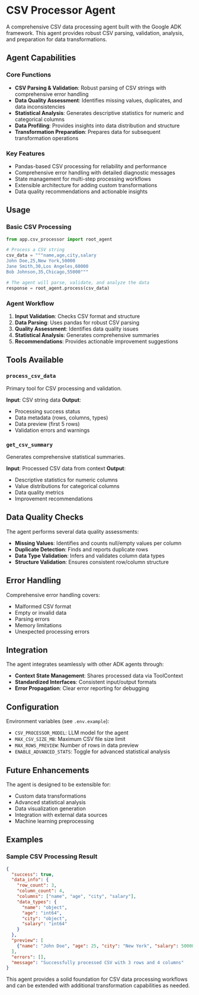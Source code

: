 # CSV Processor Agent

A comprehensive CSV data processing agent built with the Google ADK framework. This agent provides robust CSV parsing, validation, analysis, and preparation for data transformations.

## Agent Capabilities

### Core Functions
- **CSV Parsing & Validation**: Robust parsing of CSV strings with comprehensive error handling
- **Data Quality Assessment**: Identifies missing values, duplicates, and data inconsistencies
- **Statistical Analysis**: Generates descriptive statistics for numeric and categorical columns
- **Data Profiling**: Provides insights into data distribution and structure
- **Transformation Preparation**: Prepares data for subsequent transformation operations

### Key Features
- Pandas-based CSV processing for reliability and performance
- Comprehensive error handling with detailed diagnostic messages
- State management for multi-step processing workflows
- Extensible architecture for adding custom transformations
- Data quality recommendations and actionable insights

## Usage

### Basic CSV Processing
```python
from app.csv_processor import root_agent

# Process a CSV string
csv_data = """name,age,city,salary
John Doe,25,New York,50000
Jane Smith,30,Los Angeles,60000
Bob Johnson,35,Chicago,55000"""

# The agent will parse, validate, and analyze the data
response = root_agent.process(csv_data)
```

### Agent Workflow
1. **Input Validation**: Checks CSV format and structure
2. **Data Parsing**: Uses pandas for robust CSV parsing
3. **Quality Assessment**: Identifies data quality issues
4. **Statistical Analysis**: Generates comprehensive summaries
5. **Recommendations**: Provides actionable improvement suggestions

## Tools Available

### `process_csv_data`
Primary tool for CSV processing and validation.

**Input**: CSV string data
**Output**: 
- Processing success status
- Data metadata (rows, columns, types)
- Data preview (first 5 rows)
- Validation errors and warnings

### `get_csv_summary`
Generates comprehensive statistical summaries.

**Input**: Processed CSV data from context
**Output**:
- Descriptive statistics for numeric columns
- Value distributions for categorical columns
- Data quality metrics
- Improvement recommendations

## Data Quality Checks

The agent performs several data quality assessments:

- **Missing Values**: Identifies and counts null/empty values per column
- **Duplicate Detection**: Finds and reports duplicate rows
- **Data Type Validation**: Infers and validates column data types
- **Structure Validation**: Ensures consistent row/column structure

## Error Handling

Comprehensive error handling covers:
- Malformed CSV format
- Empty or invalid data
- Parsing errors
- Memory limitations
- Unexpected processing errors

## Integration

The agent integrates seamlessly with other ADK agents through:
- **Context State Management**: Shares processed data via ToolContext
- **Standardized Interfaces**: Consistent input/output formats
- **Error Propagation**: Clear error reporting for debugging

## Configuration

Environment variables (see `.env.example`):
- `CSV_PROCESSOR_MODEL`: LLM model for the agent
- `MAX_CSV_SIZE_MB`: Maximum CSV file size limit
- `MAX_ROWS_PREVIEW`: Number of rows in data preview
- `ENABLE_ADVANCED_STATS`: Toggle for advanced statistical analysis

## Future Enhancements

The agent is designed to be extensible for:
- Custom data transformations
- Advanced statistical analysis
- Data visualization generation
- Integration with external data sources
- Machine learning preprocessing

## Examples

### Sample CSV Processing Result
```json
{
  "success": true,
  "data_info": {
    "row_count": 3,
    "column_count": 4,
    "columns": ["name", "age", "city", "salary"],
    "data_types": {
      "name": "object",
      "age": "int64", 
      "city": "object",
      "salary": "int64"
    }
  },
  "preview": [
    {"name": "John Doe", "age": 25, "city": "New York", "salary": 50000}
  ],
  "errors": [],
  "message": "Successfully processed CSV with 3 rows and 4 columns"
}
```

This agent provides a solid foundation for CSV data processing workflows and can be extended with additional transformation capabilities as needed.

